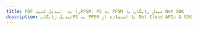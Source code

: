 ---title: PDF را به  تبدیل کنیدPPSM، PS به PPSM مبدل رایگان یا Net SDKdescription: تبدیل رایگانPS به PPSM با استفاده از Net Cloud APIs & SDK همچنین اسناد PDF را در Cloud ایجاد، ویرایش و رندر کنید.---